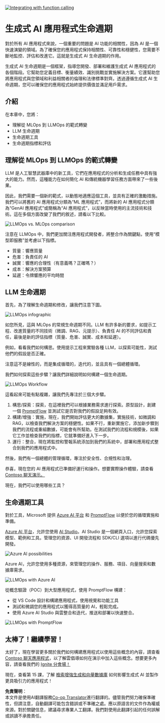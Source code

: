 <!--
CO_OP_TRANSLATOR_METADATA:
{
  "original_hash": "27a5347a5022d5ef0a72ab029b03526a",
  "translation_date": "2025-05-19T23:21:52+00:00",
  "source_file": "14-the-generative-ai-application-lifecycle/README.md",
  "language_code": "tw"
}
-->
[![Integrating with function calling](../../../translated_images/14-lesson-banner.0b85d0b37979269e80a18bb1e758e1ccca0a2195b426a0af666c8ad14aee60b0.tw.png)](https://aka.ms/gen-ai-lesson14-gh?WT.mc_id=academic-105485-koreyst)

# 生成式 AI 應用程式生命週期

對於所有 AI 應用程式來說，一個重要的問題是 AI 功能的相關性，因為 AI 是一個快速演變的領域。為了確保您的應用程式保持相關性、可靠性和穩健性，您需要不斷地監控、評估和改進它。這就是生成式 AI 生命週期的作用。

生成式 AI 生命週期是一個框架，指導您開發、部署和維護生成式 AI 應用程式的各個階段。它幫助您定義目標、衡量績效、識別挑戰並實施解決方案。它還幫助您將應用程式與您領域和利益相關者的倫理和法律標準對齊。透過遵循生成式 AI 生命週期，您可以確保您的應用程式始終提供價值並滿足用戶需求。

## 介紹

在本章中，您將：

- 理解從 MLOps 到 LLMOps 的範式轉變
- LLM 生命週期
- 生命週期工具
- 生命週期指標和評估

## 理解從 MLOps 到 LLMOps 的範式轉變

LLM 是人工智慧武器庫中的新工具，它們在應用程式的分析和生成任務中具有強大的能力。然而，這種能力在如何簡化 AI 和傳統機器學習任務方面帶來了一些後果。

因此，我們需要一個新的範式，以動態地適應這個工具，並具有正確的激勵措施。我們可以將舊的 AI 應用程式分類為“ML 應用程式”，而將新的 AI 應用程式分類為“GenAI 應用程式”或簡稱為“AI 應用程式”，以反映當時使用的主流技術和技術。這在多個方面改變了我們的敘述，請看以下比較。

![LLMOps vs. MLOps comparison](../../../translated_images/01-llmops-shift.82d7bf6eb2d98a01e35f234df654e9aa4ebec89792f274695a5da8dc3f388084.tw.png)

注意在 LLMOps 中，我們更加關注應用程式開發者，將整合作為關鍵點，使用“模型即服務”並考慮以下指標。

- 質量：響應質量
- 危害：負責任的 AI
- 誠實：響應的合理性（有意義嗎？正確嗎？）
- 成本：解決方案預算
- 延遲：令牌響應的平均時間

## LLM 生命週期

首先，為了理解生命週期和修改，讓我們注意下圖。

![LLMOps infographic](../../../translated_images/02-llmops.287de964b5ce9577678b7f053efb3a3c92adf0852c882c5bae94c11b7563e4db.tw.png)

如您所見，這與 MLOps 的常規生命週期不同。LLM 有許多新的要求，如提示工程、改進質量的不同技術（微調、RAG、元提示）、負責任 AI 的不同評估和責任，最後是新的評估指標（質量、危害、誠實、成本和延遲）。

例如，看看我們如何構思。使用提示工程來實驗各種 LLM，以探索可能性，測試他們的假設是否正確。

注意這不是線性的，而是集成循環的，迭代的，並且具有一個總體循環。

我們如何探索這些步驟？讓我們詳細說明如何構建一個生命週期。

![LLMOps Workflow](../../../translated_images/03-llm-stage-flows.f3b87c210c1fe37084a7b7408877ff1688e2dc565694789820ec259e76d4ed05.tw.png)

這看起來可能有點複雜，讓我們先專注於三個大步驟。

1. 構思/探索：探索，在這裡我們可以根據業務需求進行探索。原型設計，創建一個 [PromptFlow](https://microsoft.github.io/promptflow/index.html?WT.mc_id=academic-105485-koreyst) 並測試它是否對我們的假設足夠有效。
2. 構建/增強：實施，現在，我們開始評估更大的數據集，實施技術，如微調和 RAG，以檢查我們解決方案的穩健性。如果不行，重新實施它，添加新步驟到我們的流程或重組數據，可能會有所幫助。在測試我們的流程和規模後，如果它工作並檢查我們的指標，它就準備好進入下一步。
3. 運行：整合，現在將監控和警報系統添加到我們的系統中，部署和應用程式整合到我們的應用程式中。

然後，我們有一個總體的管理循環，專注於安全性、合規性和治理。

恭喜，現在您的 AI 應用程式已準備好運行和操作。想要實際操作體驗，請查看 [Contoso 聊天演示。](https://nitya.github.io/contoso-chat/?WT.mc_id=academic-105485-koreys)

現在，我們可以使用哪些工具？

## 生命週期工具

對於工具，Microsoft 提供 [Azure AI 平台](https://azure.microsoft.com/solutions/ai/?WT.mc_id=academic-105485-koreys) 和 [PromptFlow](https://microsoft.github.io/promptflow/index.html?WT.mc_id=academic-105485-koreyst) 以便於您的循環實施和準備。

[Azure AI 平台](https://azure.microsoft.com/solutions/ai/?WT.mc_id=academic-105485-koreys)，允許您使用 [AI Studio](https://ai.azure.com/?WT.mc_id=academic-105485-koreys)。AI Studio 是一個網頁入口，允許您探索模型、範例和工具。管理您的資源、UI 開發流程和 SDK/CLI 選項以進行代碼優先開發。

![Azure AI possibilities](../../../translated_images/04-azure-ai-platform.bf903e8cdf00f73896d804bd8e6bea62f5280498c998271bd5629c1efa8b466f.tw.png)

Azure AI，允許您使用多種資源，來管理您的操作、服務、項目、向量搜索和數據庫需求。

![LLMOps with Azure AI](../../../translated_images/05-llm-azure-ai-prompt.dc29c0d74b1dd939f7c6cbf28b1fee54b9a846ba04d4068c40134e2627cb7232.tw.png)

從概念驗證（POC）到大型應用程式，使用 PromptFlow 構建：

- 從 VS Code 設計和構建應用程式，使用視覺和功能工具
- 測試和微調您的應用程式以獲得高質量的 AI，輕鬆完成。
- 使用 Azure AI Studio 與雲整合和迭代，推送和部署以快速整合。

![LLMOps with PromptFlow](../../../translated_images/06-llm-promptflow.8f0a6fcbea793a042a3db89ca1db1aa8fd540526958c97b5e894748fb4a87edd.tw.png)

## 太棒了！繼續學習！

太好了，現在學習更多關於我們如何構建應用程式以使用這些概念的內容，請查看 [Contoso 聊天應用程式](https://nitya.github.io/contoso-chat/?WT.mc_id=academic-105485-koreyst)，以了解雲倡導如何在演示中加入這些概念。想要更多內容，請查看我們的 [Ignite 分會場！
](https://www.youtube.com/watch?v=DdOylyrTOWg)

現在，查看第 15 課，了解 [檢索增強生成和向量數據庫](../15-rag-and-vector-databases/README.md?WT.mc_id=academic-105485-koreyst) 如何影響生成式 AI 並製作更具吸引力的應用程式！

**免責聲明**：  
本文件是使用AI翻譯服務[Co-op Translator](https://github.com/Azure/co-op-translator)進行翻譯的。儘管我們努力確保準確性，但請注意，自動翻譯可能包含錯誤或不準確之處。應以原語言的文件作為權威來源。對於關鍵信息，建議尋求專業人工翻譯。我們對使用此翻譯引起的任何誤解或誤讀不承擔責任。